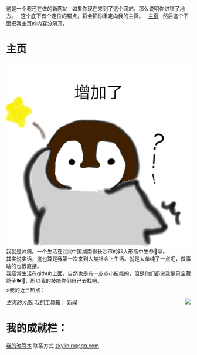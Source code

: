 这是一个我还在做的新网站 
&nbsp;
如果你现在来到了这个网站，那么说明你进错了地方。
&nbsp;
这个底下有个定位的锚点，将会把你重定向我的主页。
&nbsp;
[主页](#主页) 
&nbsp;
然后这个下面把我主页的内容分隔开。
&nbsp;
&nbsp;
&nbsp;

# 主页
<img align="left" src="https://raw.githubusercontent.com/Zhouseeie/my-profiles/main/profile%20photo/Image%20classification/Zhouseeie.jpg"/>
我就是帅鸽。一个生活在🇨🇳中国湖南省长沙市的非人形高中生😳🤭😀。<br/>其实说实话，这也算是我第一次来到人类社会上生活。就是太单纯了一点吧，做事啥的也很直接。<br/>
我经常生活在github上面，自然也是有一点点小技能的，但是他们都说我是只宝藏鸽子🐦🦆，所以我的技能你们自己去找吧。<br/>
>我的近日热点：

*主页的大图:*
<img align="right" src="_post/photos/1.jpg"/>
我的工具箱：
[新闻](tophub.today "新闻")
# 我的成就栏：
[我的弥笃本](_post/midu.md "弥笃")
联系方式 zkylin.ru@qq.com
